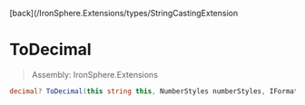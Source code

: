 ﻿

[back](/IronSphere.Extensions/types/StringCastingExtension

# ToDecimal

> Assembly: IronSphere.Extensions

```csharp
decimal? ToDecimal(this string this, NumberStyles numberStyles, IFormatProvider formatProvider)
```



 